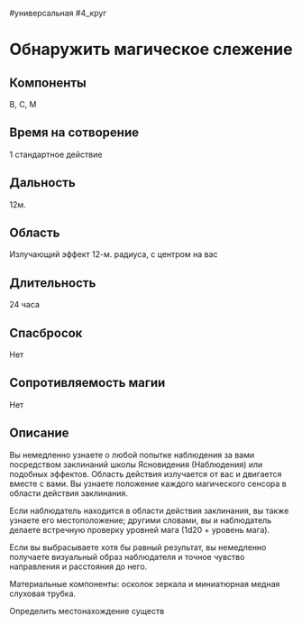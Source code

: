 #универсальная
#4_круг
# Обнаружить магическое слежение

## Компоненты
В, С, М

## Время на сотворение
1 стандартное действие

## Дальность
12м.

## Область
Излучающий эффект 12-м. радиуса, с центром на вас

## Длительность
24 часа

## Спасбросок
Нет

## Сопротивляемость магии
Нет

## Описание
Вы немедленно узнаете о любой попытке наблюдения за вами посредством заклинаний школы Ясновидения (Наблюдения) или подобных эффектов. Область действия излучается от вас и двигается вместе с вами. Вы узнаете положение каждого магического сенсора в области действия заклинания.

Если наблюдатель находится в области действия заклинания, вы также узнаете его местоположение; другими словами, вы и наблюдатель делаете встречную проверку уровней мага (1d20 + уровень мага).

Если вы выбрасываете хотя бы равный результат, вы немедленно получаете визуальный образ наблюдателя и точное чувство направления и расстояния до него.

Материальные компоненты: осколок зеркала и миниатюрная медная слуховая трубка.

Определить местонахождение существ
